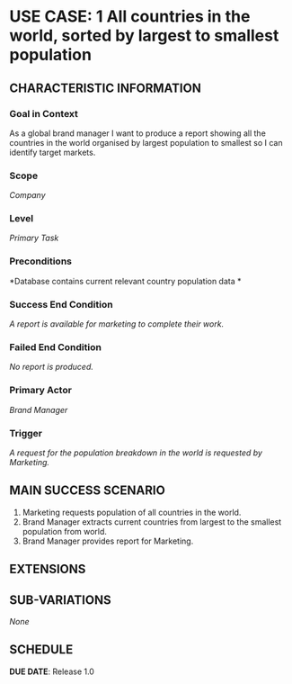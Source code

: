 # USE CASE: 1 All countries in the world, sorted by largest to smallest population 

## CHARACTERISTIC INFORMATION

### Goal in Context

As a global brand manager I want to produce a report showing all the countries in the world organised by largest population to smallest so I can identify target markets.  

### Scope

*Company*

### Level

*Primary Task*

### Preconditions

*Database contains current relevant country population data *

### Success End Condition

*A report is available for marketing to complete their work.*

### Failed End Condition

*No report is produced.*

### Primary Actor

*Brand Manager*

### Trigger

*A request for the population breakdown in the world is requested by Marketing.*

## MAIN SUCCESS SCENARIO


1. Marketing requests population of all countries in the world.
3. Brand Manager extracts current countries from largest to the smallest population from world.
4. Brand Manager provides report for Marketing.

## EXTENSIONS


## SUB-VARIATIONS

*None*

## SCHEDULE

**DUE DATE**: Release 1.0